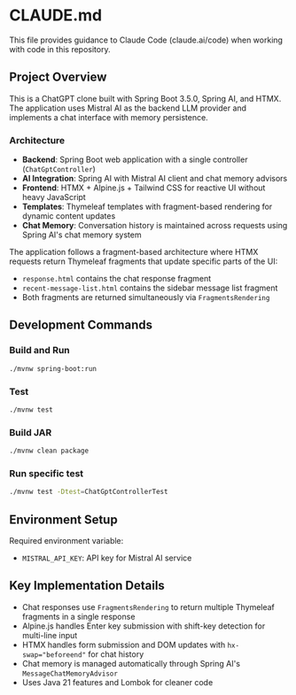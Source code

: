 # CLAUDE.md

This file provides guidance to Claude Code (claude.ai/code) when working with code in this repository.

## Project Overview

This is a ChatGPT clone built with Spring Boot 3.5.0, Spring AI, and HTMX. The application uses Mistral AI as the backend LLM provider and implements a chat interface with memory persistence.

### Architecture

- **Backend**: Spring Boot web application with a single controller (`ChatGptController`)
- **AI Integration**: Spring AI with Mistral AI client and chat memory advisors
- **Frontend**: HTMX + Alpine.js + Tailwind CSS for reactive UI without heavy JavaScript
- **Templates**: Thymeleaf templates with fragment-based rendering for dynamic content updates
- **Chat Memory**: Conversation history is maintained across requests using Spring AI's chat memory system

The application follows a fragment-based architecture where HTMX requests return Thymeleaf fragments that update specific parts of the UI:
- `response.html` contains the chat response fragment
- `recent-message-list.html` contains the sidebar message list fragment
- Both fragments are returned simultaneously via `FragmentsRendering`

## Development Commands

### Build and Run
```bash
./mvnw spring-boot:run
```

### Test
```bash
./mvnw test
```

### Build JAR
```bash
./mvnw clean package
```

### Run specific test
```bash
./mvnw test -Dtest=ChatGptControllerTest
```

## Environment Setup

Required environment variable:
- `MISTRAL_API_KEY`: API key for Mistral AI service

## Key Implementation Details

- Chat responses use `FragmentsRendering` to return multiple Thymeleaf fragments in a single response
- Alpine.js handles Enter key submission with shift-key detection for multi-line input
- HTMX handles form submission and DOM updates with `hx-swap="beforeend"` for chat history
- Chat memory is managed automatically through Spring AI's `MessageChatMemoryAdvisor`
- Uses Java 21 features and Lombok for cleaner code